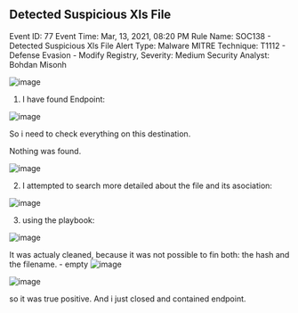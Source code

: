 ## Detected Suspicious Xls File

Event ID: 77
Event Time: Mar, 13, 2021, 08:20 PM
Rule Name: SOC138 - Detected Suspicious Xls File
Alert Type: Malware
MITRE Technique:
T1112 - Defense Evasion - Modify Registry,
Severity: Medium
Security Analyst: Bohdan Misonh

![image](https://github.com/user-attachments/assets/b86fa7b9-9781-4fac-8489-731d10df5a03)

1) I have found Endpoint:

![image](https://github.com/user-attachments/assets/ee277ddd-43fa-40ef-bd7f-32913534eb44)

So i need to check everything on this destination.

Nothing was found.

![image](https://github.com/user-attachments/assets/d2734011-d99a-4815-9b94-2896e551f4ba)

2) I attempted to search more detailed about the file and its asociation:

![image](https://github.com/user-attachments/assets/8fffb3cc-70c3-4635-a91b-738a524c5fb5)

3) using the playbook:

![image](https://github.com/user-attachments/assets/8a3a128c-ac80-4817-9931-51bb2ba6f7cc)

It was actualy cleaned, because it was not possible to fin both: the hash and the filename. - empty
![image](https://github.com/user-attachments/assets/ae33e134-8f6e-4a81-a02a-d21c1f30b755)

![image](https://github.com/user-attachments/assets/756c41ca-bed0-47ac-b689-1244b2075e53)

so it was true positive. And i just closed and contained endpoint.
